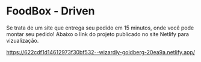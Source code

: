 # FoodBox - Driven
Se trata de um site que entrega seu pedido em 15 minutos, onde você pode montar seu pedido!
Abaixo o link do projeto publicado no site Netlify para vizualização.

https://622cdf1d14612973f30bf532--wizardly-goldberg-20ea9a.netlify.app/
